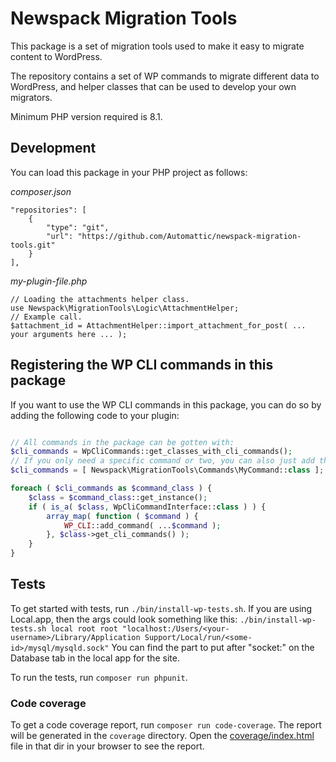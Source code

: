 # Newspack Migration Tools

This package is a set of migration tools used to make it easy to migrate content to WordPress.

The repository contains a set of WP commands to migrate different data to WordPress, and helper classes that can be used to develop your own migrators.

Minimum PHP version required is 8.1.

## Development

You can load this package in your PHP project as follows:

_composer.json_

```
"repositories": [
    {
        "type": "git",
        "url": "https://github.com/Automattic/newspack-migration-tools.git"
    }
],
```

_my-plugin-file.php_

```
// Loading the attachments helper class.
use Newspack\MigrationTools\Logic\AttachmentHelper;
// Example call.
$attachment_id = AttachmentHelper::import_attachment_for_post( ... your arguments here ... );
```

## Registering the WP CLI commands in this package
If you want to use the WP CLI commands in this package, you can do so by adding the following code to your plugin:
```php

// All commands in the package can be gotten with:
$cli_commands = WpCliCommands::get_classes_with_cli_commands();
// If you only need a specific command or two, you can also just add them like this:
$cli_commands = [ Newspack\MigrationTools\Commands\MyCommand::class ];

foreach ( $cli_commands as $command_class ) {
    $class = $command_class::get_instance();
    if ( is_a( $class, WpCliCommandInterface::class ) ) {
        array_map( function ( $command ) {
            WP_CLI::add_command( ...$command );
        }, $class->get_cli_commands() );
    }
}
```

## Tests
To get started with tests, run `./bin/install-wp-tests.sh`. If you are using Local.app, then the args could look something like this: `./bin/install-wp-tests.sh local root root "localhost:/Users/<your-username>/Library/Application Support/Local/run/<some-id>/mysql/mysqld.sock"` You can find the part to put after "socket:" on the Database tab in the local app for the site.

To run the tests, run `composer run phpunit`.

### Code coverage
To get a code coverage report, run `composer run code-coverage`. The report will be generated in the `coverage` directory. Open the [coverage/index.html](coverage/index.html) file in that dir in your browser to see the report.